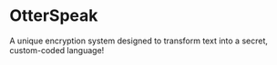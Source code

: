 # OtterSpeak
A unique encryption system designed to transform text into a secret, custom-coded language!
